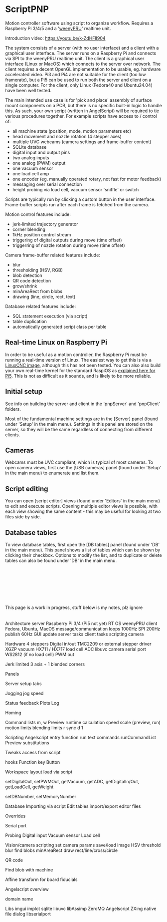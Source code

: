 # ScriptPNP

Motion controller software using script to organize workflow. Requires a Raspberry Pi 3/4/5 and a '[weenyPRU](https://github.com/iforce2d/weenyPRU)' realtime unit.

Introduction video: https://youtu.be/k-ZdHFlI904

The system consists of a server (with no user interface) and a client with a graphical user interface. The server runs on a Raspberry Pi and connects via SPI to the weenyPRU realtime unit. The client is a graphical user interface (Linux or MacOS) which connects to the server over network. The client requires a decent OpenGL implementation to be usable, eg. hardware accelerated video. Pi3 and Pi4 are not suitable for the client (too low framerate), but a Pi5 can be used to run both the server and client on a single computer. For the client, only Linux (Fedora40 and Ubuntu24.04) have been well tested.

The main intended use case is for 'pick and place' assembly of surface mount components on a PCB, but there is no specific built-in logic to handle this. As such, your own script (written in AngelScript) will be required to tie various procedures together. For example scripts have access to / control of:

- all machine state (position, mode, motion parameters etc)
- head movement and nozzle rotation (4 stepper axes)
- multiple UVC webcams (camera settings and frame-buffer content)
- SQLite database
- digital input and output pins
- two analog inputs
- one analog (PWM) output
- one vacuum sensor
- one load cell amp
- one encoder (eg. manually operated rotary, not fast for motor feedback)
- messaging over serial connection
- height probing via load cell, vacuum sensor 'sniffle' or switch

Scripts are typically run by clicking a custom button in the user interface. Frame-buffer scripts run after each frame is fetched from the camera.

Motion control features include:
- jerk-limited trajectory generator
- corner blending
- 1kHz position control stream
- triggering of digital outputs during move (time offset)
- triggerring of nozzle rotation during move (time offset)

Camera frame-buffer related features include:

- blur
- thresholding (HSV, RGB)
- blob detection
- QR code detection
- grow/shrink
- minAreaRect from blobs
- drawing (line, circle, rect, text)

Database related features include:

- SQL statement execution (via script)
- table duplication
- automatically generated script class per table


## Real-time Linux on Raspberry Pi

In order to be useful as a motion controller, the Raspberry Pi must be running a real-time version of Linux. The easiest way to get this is via a [LinuxCNC image](https://forum.linuxcnc.org/9-installing-linuxcnc/55192-linuxcnc-the-raspberry-pi-4-5-official-images-only), although this has not been tested. You can also also build your own real-time kernel for the standard RaspiOS as [explained here for Pi5](realtime/rpi5rt.txt). This is not as difficult as it sounds, and is likely to be more reliable.



## Initial setup

See info on building the server and client in the 'pnpServer' and 'pnpClient' folders.

Most of the fundamental machine settings are in the [Server] panel (found under 'Setup' in the main menu). Settings in this panel are stored on the server, so they will be the same regardless of connecting from different clients.

## Cameras

Webcams must be UVC compliant, which is typical of most cameras. To open camera views, first use the [USB cameras] panel (found under 'Setup' in the main menu) to enumerate and list them.

## Script editing

You can open [script editor] views (found under 'Editors' in the main menu) to edit and execute scripts. Opening multiple editor views is possible, with each view showing the same content - this may be useful for looking at two files side by side.

## Database tables

To view database tables, first open the [DB tables] panel (found under 'DB' in the main menu). This panel shows a list of tables which can be shown by clicking their checkbox. Options to modify the list, and to duplicate or delete tables can also be found under 'DB' in the main menu.


<br/><br/><br/><br/><br/><br/><br/>This page is a work in progress, stuff below is my notes, plz ignore<br/><br/><br/>
Architecture
    server Raspberry Pi 3/4 (Pi5 not yet)
        RT OS
        weenyPRU
    client Fedora, Ubuntu, MacOS
    message/communication loops
        1000Hz SPI
        200Hz publish
        60Hz GUI update
    server tasks
    client tasks
        scripting
        camera

Hardware
    4 steppers
    Digital in/out
    TMC2209 or external stepper driver
    XGZP vacuum
    HX711 / HX717 load cell ADC
    libuvc camera
    serial port
    WS2812 (if no load cell)
    PWM out

Jerk limited
    3 axis + 1
    blended corners


Panels

Server setup
    tabs

Jogging
    jog speed

Status feedback
    Plots
    Log

Homing

Command lists
    m, w
    Preview
    runtime calculation
    speed scale (preview, run)
    motion limits
    blending limits
    r
    sync
    d 1

Scripting
    Angelscript
    entry function
    run text commands
    runCommandList
    Preview
    substitutions

Tweaks
    access from script

hooks
    Function key
    Button

Workspace layout
    load via script

setDigitalOut, setPWMOut, getVacuum, getADC, getDigitalIn/Out, getLoadCell, getWeight

setDBNumber, setMemoryNumber

Database
    Importing via script
    Edit tables
    import/export editor files

Overrides

Serial port

Probing
    Digital input
    Vacuum sensor
    Load cell

Vision/camera scripting
    set camera params
    save/load image
    HSV threshold
    blur
    find blobs
    minAreaRect
    draw rect/line/cross/circle

QR code

Find blob with machine

Affine transform for board fiducials

Angelscript overview

domain name

Libs
    imgui
    implot
    sqlite
    libuvc
    libAssimp
    ZeroMQ
    Angelscript
    ZXing
    native file dialog
    libserialport




